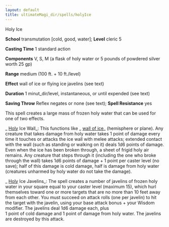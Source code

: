 ```yaml
---
layout: default
title: ultimateMagi_dir/spells/holyIce
---
```

Holy Ice

**School** transmutation [cold, good, water]; **Level** cleric 5

**Casting Time** 1 standard action

**Components** V, S, M (a flask of holy water or 5 pounds of powdered silver worth 25 gp)

**Range** medium (100 ft. + 10 ft./level)

**Effect** wall of ice or flying ice javelins (see text)

**Duration** 1 minut_dir/level, instantaneous, or until expended (see text)

**Saving Throw** Reflex negates or none (see text); **Spell Resistance** yes

This spell creates a large mass of frozen holy water that can be used for one of two effects.

_ [Holy](magicItems/weapons#_weapons-holy) Ice Wall_: This functions like _ [wall of ice](spell_dir/wallOfIce#_wall-of-ice)_ (hemisphere or plane). Any creature that takes damage from holy water takes 1 point of damage every time it touches or attacks the ice wall with melee attacks; extended contact with the wall (such as standing or walking on it) deals 1d6 points of damage. Even when the ice has been broken through, a sheet of frigid holy air remains. Any creature that steps through it (including the one who broke through the wall) takes 1d6 points of damage + 1 point per caster level (no save); half of this damage is cold damage, half is damage from holy water (creatures unharmed by holy water do not take the damage).

_ [Holy](magicItems/weapons#_weapons-holy) Ice Javelins_: The spell creates a number of javelins of frozen holy water in your square equal to your caster level (maximum 15), which hurl themselves toward one or more targets that are no more than 10 feet away from each other. You must succeed on attack rolls (one per javelin) to hit the target with the javelin, using your base attack bonus + your Wisdom modifier. The javelins deal 1d6 damage each, plus   
1 point of cold damage and 1 point of damage from holy water. The javelins are destroyed by this attack.

